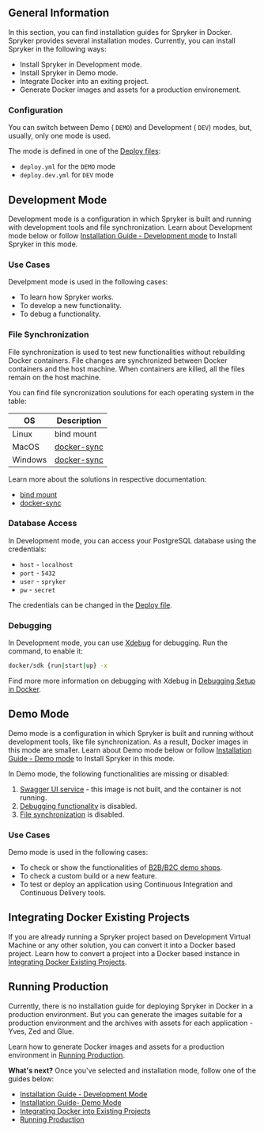 ## General Information
In this section, you can find installation guides for Spryker in Docker. Spryker provides several installation modes. Currently, you can install Spryker in the following ways:
* Install Spryker in Development mode.
* Install Spryker in Demo mode.
* Integrate Docker into an exiting project.
* Generate Docker images and assets for a production environement.

### Configuration
You can switch between Demo ( `DEMO`) and Development ( `DEV`) modes, but, usually, only one mode is used.

The mode is defined in one of the [Deploy files](https://documentation.spryker.com/v4/docs/deploy-file-reference-10): 
* `deploy.yml` for the `DEMO` mode
*  `deploy.dev.yml` for `DEV` mode

## Development Mode 
Development mode is a configuration in which Spryker is built and running with development tools and file synchronization. Learn about Development mode below or follow [Installation Guide - Development mode](https://documentation.spryker.com/v4/docs/installation-guide-development-mode) to Install Spryker in this mode.

### Use Cases
Develpment mode is used in the following cases:
* To learn how Spryker works.
* To develop a new functionality.
* To debug a functionality.


### File Synchronization
File synchronization is used to test new functionalities without rebuilding Docker containers. File changes are synchronized between Docker containers and the host machine. When containers are killed, all the files remain on the host machine.

You can find file syncronization soulutions for each operating system in the table:

| OS | Description |
| --- | --- |
| Linux | bind mount |
| MacOS | [docker-sync](http://docker-sync.io/) |
| Windows | [docker-sync](http://docker-sync.io/) |

Learn more about the solutions in respective documentation:
*  [bind mount](https://docs.docker.com/storage/bind-mounts/)
*  [docker-sync](https://docker-sync.readthedocs.io/en/latest/)

### Database Access

In Development mode, you can access your PostgreSQL database using the credentials:

* `host` - `localhost`
* `port` - `5432`
* `user` - `spryker`
* `pw` - `secret`

The credentials can be changed in the [Deploy file](https://documentation.spryker.com/v4/docs/deploy-file-reference-10).

### Debugging
In Development mode, you can use [Xdebug](https://xdebug.org) for debugging.
Run the command, to enable it:
```bash
docker/sdk {run|start|up} -x
``` 

Find more more information on debugging with Xdebug in [Debugging Setup in Docker](https://documentation.spryker.com/v4/docs/debugging-setup-in-docker).


## Demo Mode 
Demo mode is a configuration in which Spryker is built and running without development tools, like file synchronization. As a result, Docker images in this mode are smaller. Learn about Demo mode below or follow [Installation Guide - Demo mode](https://documentation.spryker.com/v4/docs/installation-guide-demo-mode) to Install Spryker in this mode.

In Demo mode, the following functionalities are missing or disabled:
1. [Swagger UI service](https://documentation.spryker.com/v4/docs/services#swagger-ui) - this image is not built, and the container is not running.
2. [Debugging functionality](#debugging) is disabled.
3. [File synchronization](#file-synchronization) is disabled.

### Use Cases
Demo mode is used in the following cases:
* To check or show the functionalities of [B2B/B2C demo shops](https://documentation.spryker.com/docs/demoshops).
* To check a custom build or a new feature.
* To test or deploy an application using Continuous Integration and Continuous Delivery tools.

## Integrating Docker Existing Projects

If you are already running a Spryker project based on Development Virtual Machine or any other solution, you can convert it into a Docker based project. 
Learn how to convert a project into a Docker based instance in [Integrating Docker Existing Projects](https://documentation.spryker.com/v4/docs/integrating-docker-into-existing-projects).

## Running Production 

Currently, there is no installation guide for deploying Spryker in Docker in a production environment. But you can generate the images suitable for a production environment and the archives with assets for each application - Yves, Zed and Glue. 

Learn how to generate Docker images and assets for a production environment in [Running Production](https://documentation.spryker.com/v4/docs/running-production).

**What's next?**
Once you've selected and installation mode, follow one of the guides below:
* [Installation Guide - Development Mode](https://documentation.spryker.com/v4/docs/installation-guide-development-mode)
* [Installation Guide- Demo Mode](https://documentation.spryker.com/v4/docs/installation-guide-demo-mode)
* [Integrating Docker into Existing Projects](https://documentation.spryker.com/v4/docs/integrating-docker-into-existing-projects)
* [Running Production](https://documentation.spryker.com/v4/docs/running-production)
